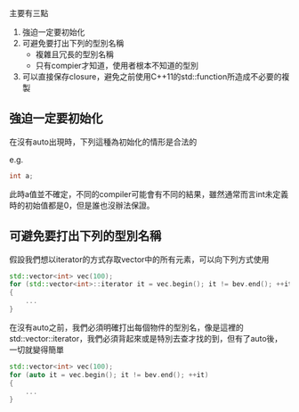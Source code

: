 主要有三點
1. 強迫一定要初始化
2. 可避免要打出下列的型別名稱
    - 複雜且冗長的型別名稱
    - 只有compier才知道，使用者根本不知道的型別
3. 可以直接保存closure，避免之前使用C++11的std::function所造成不必要的複製

## 強迫一定要初始化
在沒有auto出現時，下列這種為初始化的情形是合法的

e.g.
```cpp
int a;
```

此時a值並不確定，不同的compiler可能會有不同的結果，雖然通常而言int未定義時的初始值都是0，但是誰也沒辦法保證。

## 可避免要打出下列的型別名稱
假設我們想以iterator的方式存取vector中的所有元素，可以向下列方式使用

```cpp
std::vector<int> vec(100);
for (std::vector<int>::iterator it = vec.begin(); it != bev.end(); ++it)
{
    ...
}
```

在沒有auto之前，我們必須明確打出每個物件的型別名，像是這裡的std::vector<int>::iterator，我們必須背起來或是特別去查才找的到，但有了auto後，一切就變得簡單

```cpp
std::vector<int> vec(100);
for (auto it = vec.begin(); it != bev.end(); ++it)
{
    ...
}
```